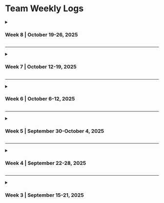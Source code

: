 # Team Weekly Logs

<details>
  <summary><h3>Week 8 | October 19-26, 2025</h3></summary>

### Burnup Chart
<img width="1005" height="600" alt="Week 8 Burnup Chart" src="https://github.com/user-attachments/assets/e0a99545-e7e9-4722-82bf-33cb1a1295f1" />


### Past Work
- Initial Python tooling setup with `uv`, `ruff`, `pytest`
- CI/CD implementation
- Framework/language detection implementation and improvements
- Database and Database Schema Created
- User configuration and consent input features further modified
- Code contributions and PR reviews going as per requirements

### Updates on Previous To-Dos
| Task | Status | Notes |
| --- | --- | --- |
| Retrieve previously generated portfolio (R15) | ✅ Done | Logic staged and to be merged following code review |
| Detect collaborative projects tool | ✅ Done | Logic staged and to be merged following code review|
| Database | in progress | Initial database and schema created; requires monitoring and expansion as needed |

### Upcoming Work
- Sync main branch with develop branch
- Continue integration of modules into larger system
- Database expansion/discussion
- PR reviews and continued code contributions

</details>

---

<details>
  <summary><h3>Week 7 | October 12-19, 2025</h3></summary>

### Burnup Chart
<img width="1076" height="593" alt="image" src="https://github.com/user-attachments/assets/8116fc9f-3cda-42b6-900d-00e04582e7d0" />


### Past Work
- Initial Python tooling setup with `uv`, `ruff`, `pytest`
- CI/CD implementation
- Framework/language detection implementation and improvements
- Database Schema Created
- User configuration and consent input features further modified
- Code contributions and PR reviews going as per requirements

### Updates on Previous To-Dos
| Task | Status | Notes |
| --- | --- | --- |
| Output key project information (R13) | ✅ Done | Logic Staged and to be merged post suggestion changes |
| Framework/language detection | ✅ Done | Initial version merged |
| Database schema | in progress | Initial schema created and updated , still requires further clarity and discussion |
| User configuration | In Progress | More contributions made pending discussion over DB |

### Upcoming Work
- Connecting further modules of our project to test functionality
- Database expansion/ Discussion
- PR reviews and continued code contributions

</details>

---

<details>
  <summary><h3>Week 6 | October 6-12, 2025</h3></summary>

### Burnup Chart
<img width="1200" height="864" alt="chart" src="https://github.com/user-attachments/assets/5b943c91-ef41-4047-993a-2a0de65e341f" />

### Past Work
- Revised WBS and finalized task distribution; populated Kanban board
- Initial Python tooling setup with `uv`, `ruff`, `pytest`
- Framework/language detection implementation
- Database schema creation
- User configuration and consent input features started
- Code contributions and PR reviews initiated

### Updates on Previous To-Dos
| Task | Status | Notes |
| --- | --- | --- |
| Populate Kanban/task board based on Milestone 1 requirements | ✅ Done | Initial tasks created and distributed |
| Research Python integration with Tauri | ❌ Not Started | Deferred to later in Milestone 1 |
| Framework/language detection | ✅ Done | Initial version merged |
| Database schema | In Progress | Initial schema created |
| User configuration | In Progress | Early contributions made |

### Upcoming Work
- Upload parsing specification and validation
- Artifact extraction research
- Database expansion
- Output key project information (R13)
- PR reviews and continued code contributions

</details>

---

<details>
  <summary><h3>Week 5 | September 30-October 4, 2025</h3></summary>

## Milestones
* Completed DFD design and iterated based on internal, external and professor feedback

## What Went Well
* Significantly better communication than last week
* Increased team synergy - members are comfortable sharing opinions 

## What Didn't Go Well
* Ambiguity regarding the level of detail needed in DFD

## Reflection Points
* **Strengths**: Smooth and effective completion of required tasks
* **Areas for Improvement**: Better workload distribution for weekly tasks

## Plan for Next Cycle (Week 6)
* Reviewing finalized set of requirements
* Dividing tasks and responsibilities
* Populating Kanban board
* Researching deeper into finalized tech stack


</details>

---

<details>
  <summary><h3>Week 4 | September 22-28, 2025</h3></summary>

## Milestones
* Completed system architecture design and iteration based on class feedback
* Finalized tech stack decisions including Tauri + Python plugin
* Developed project proposal with workload distribution
* Simplified architecture to focus on local implementation

## What Went Well
* Strong collaborative approach to architecture design and tech stack research
* Effective real-time collaboration during project proposal development
* Successful integration of external feedback from class discussions
* Comprehensive research leading to informed technology decisions

## What Didn't Go Well
* Difficulty reaching consensus on cloud vs. local architecture approach
* Poor time management resulting in last-minute preparation before class
* Challenges coordinating meeting times that worked for all members
* Hesitation around major architecture modifications

## Reflection Points
* **Strengths**: Collaborative problem-solving and effective feedback integration
* **Areas for Improvement**: Time management and structured decision-making processes

## Plan for Next Cycle (Week 5)
* Complete Data Flow Diagram early in the week
* Validate Tauri + Python plugin compatibility
* Establish consistent meeting schedule
* Research data mining techniques and Python libraries
* Implement better team coordination for submissions


</details>

---

<details>
  <summary><h3>Week 3 | September 15-21, 2025</h3></summary>

## Milestones
* For this milestone, the team met and began discussing, brainstorming, and formulating the Project Requirements.
* Project requirements were re-evaluated after discussions in the classroom with other teams
* Set up the repo structure 

## Team Members:
* Chris Hill - chrishill93
* Ethan Methorst - xvardenx
* Ojus Sharma - ojusharma
* Sparsh Khanna - Sparshkhannaa
* Ribhav Sharma - ribhavsharma
* Ronit Buti - Ron-it

</details>

